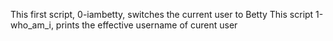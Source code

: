 This first script, 0-iambetty, switches the current user to Betty
This script 1-who_am_i, prints the effective username of curent user
